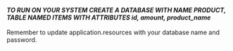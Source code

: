 ***TO RUN ON YOUR SYSTEM CREATE A DATABASE WITH NAME PRODUCT, TABLE NAMED ITEMS WITH ATTRIBUTES id, amount, product_name*** <br /> <br />
Remember to update application.resources with your database name and password.
